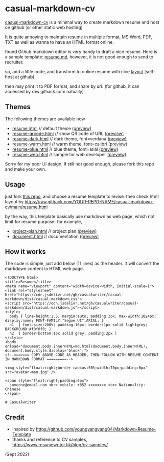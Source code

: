 # casual-markdown-cv

[casual-markdown-cv](https://github.com/casualwriter/casual-markdown-cv) is a minimal way to create markdown resume and host on github (or other static web hosting)

It is quite annoying to maintain resume in multiple format, MS Word, PDF, TXT as well as wanna to have an HTML format online. 

found Github markdown editor is very handy to draft a nice resume. Here is a sample template: [resume.md](https://github.com/casualwriter/casual-markdown-cv/blob/main/resume.md), however, it is not good enough to send to recruiter.

so, add a little code, and transform to online resume with nice [layout](https://raw.githack.com/casualwriter/casual-markdown-cv/main/resume.html) (self-host at github).

then may print it to PDF format, and share by url. (for github, it can accessed by raw.githack.com natually)

## Themes

The following themes are available now

* [resume.html](resume.html)  // default theme  [(preview)](https://raw.githack.com/casualwriter/casual-markdown-cv/main/resume.html)
* [resume-qrcode.html](resume-qrcode.html) // show QR code of URL [(preview)](https://raw.githack.com/casualwriter/casual-markdown-cv/main/resume-qrcode.html)
* [resume-dark.html](resume-dark.html) // dark theme, font=verdana [(preview)](https://raw.githack.com/casualwriter/casual-markdown-cv/main/resume-dark.html)
* [resume-warm.html](resume-warm.html) // warm theme, font=calibri [(preview)](https://raw.githack.com/casualwriter/casual-markdown-cv/main/resume-warm.html)
* [resume-blue.html](resume-blue.html) // blue theme, font=arial [(preview)](https://raw.githack.com/casualwriter/casual-markdown-cv/main/resume-blue.html)
* [resume-web.html](resume-web.html) // sample for web developer [(preview)](https://raw.githack.com/casualwriter/casual-markdown-cv/main/resume-web.html)

Sorry for my poor UI design, if still not good enough, please fork this repo and make your own.

## Usage

just fork [this repo](https://github.com/casualwriter/casual-markdown-cv), and choose a resume template to revise.
then check html layout by https://raw.githack.com/YOUR-REPO-NAME/casual-markdown-cv/main/resume.html

by the way, this template basically use markdown as web page, which not limit for resume purpose. for example,

* [project-plan.html](project-plan.html) // project plan [(preview)](https://raw.githack.com/casualwriter/casual-markdown-cv/main/project-plan.html)
* [document.html](document.html) // documentation [(preview)](https://raw.githack.com/casualwriter/casual-markdown-cv/main/document.html)

## How it works

The code is simple, just add below (11 lines) as the header. It will convert the markdown content to HTML web page.

```
<!DOCTYPE html>
<title>Resume</title>
<meta name="viewport" content="width=device-width, initial-scale=1">
<link rel="stylesheet" href="https://cdn.jsdelivr.net/gh/casualwriter/casual-markdown/dist/casual-markdown.css">
<script src="https://cdn.jsdelivr.net/gh/casualwriter/casual-markdown/dist/casual-markdown.js"></script>
<style>  
  body { line-height:1.5; margin:auto; padding:3px; max-width:1024px; display:none; FONT-FAMILY:"Segoe UI",ARIAL; }
  h1  { font-size:200%; padding:16px; border:1px solid lightgrey; BACKGROUND:#f0f0f0; }
  h2  { border-bottom:1px solid grey; padding:2px }
</style>
<body onload="document.body.innerHTML=md.html(document.body.innerHTML); document.body.style.display='block';">
<!--======= COPY ABOVE CODE AS HEADER, THEN FOLLOW WITH RESUME CONTENT IN MARKDOWN FORMAT =========-->

<img style="float:right;border-radius:50%;width:70px;padding:6px" src="avatar-man.jpg" />

<span style="float:right;padding:6px"> 
  someone@email.com <br> mobile: +852 xxxxxxxx <br> Nationality: Chinese
</span>

# Casualwriter

```

## Credit

* inspired by https://github.com/youngyangyang04/Markdown-Resume-Template
* thanks and reference to CV samples, https://www.resumewriter.hk/blog/cv-samples/

(Sept 2022)







